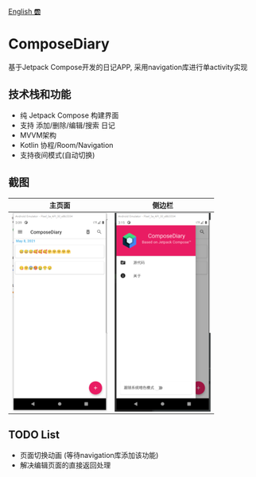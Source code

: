 [English 🆎](README.md)

# ComposeDiary
基于Jetpack Compose开发的日记APP, 采用navigation库进行单activity实现

## 技术栈和功能
* 纯 Jetpack Compose 构建界面
* 支持 添加/删除/编辑/搜索 日记
* MVVM架构
* Kotlin 协程/Room/Navigation
* 支持夜间模式(自动切换)

## 截图
| 主页面 | 侧边栏 |
| ----- | ------|
| <img src="img/ss-1.png" align="left" height="400">| <img src="img/ss-2.png" align="left" height="400">|


## TODO List
* 页面切换动画 (等待navigation库添加该功能)
* 解决编辑页面的直接返回处理
